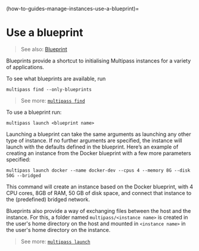(how-to-guides-manage-instances-use-a-blueprint)=
# Use a blueprint

> See also: [Blueprint](/explanation/blueprint)

Blueprints provide a shortcut to initialising Multipass instances for a variety of applications.

To see what blueprints are available, run

```{code-block} text
multipass find --only-blueprints
```

> See more: [`multipass find`](/reference/command-line-interface/find)

To use a blueprint run:

```{code-block} text
multipass launch <blueprint name>
```

Launching a blueprint can take the same arguments as launching any other type of instance. If no further arguments are specified, the instance will launch with the defaults defined in the blueprint. Here’s an example of creating an instance from the Docker blueprint with a few more parameters specified:

```{code-block} text
multipass launch docker --name docker-dev --cpus 4 --memory 8G --disk 50G --bridged
```

This command will create an instance based on the Docker blueprint, with 4 CPU cores, 8GB of RAM, 50 GB of disk space, and connect that instance to the (predefined) bridged network.

Blueprints also provide a way of exchanging files between the host and the instance. For this, a folder named `multipass/<instance name>` is created in the user's home directory on the host and mounted in `<instance name>` in the user's home directory on the instance.

> See more: [`multipass launch`](/reference/command-line-interface/launch)

